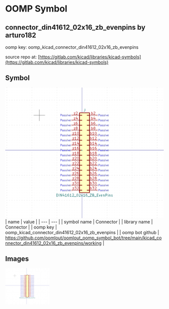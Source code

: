# OOMP Symbol  
## connector_din41612_02x16_zb_evenpins  by arturo182  
  
oomp key: oomp_kicad_connector_din41612_02x16_zb_evenpins  
  
source repo at: [https://gitlab.com/kicad/libraries/kicad-symbols](https://gitlab.com/kicad/libraries/kicad-symbols)  
## Symbol  
  
[![working.png](working_600.png)](working.png)  
| name | value | 
| --- | --- | 
| symbol name | Connector | 
| library name | Connector | 
| oomp key | oomp_kicad_connector_din41612_02x16_zb_evenpins | 
| oomp bot github | https://github.com/oomlout/oomlout_oomp_symbol_bot/tree/main/kicad_connector_din41612_02x16_zb_evenpins/working | 
## Images  
  
[![working.png](working_140.png)](working.png)  
